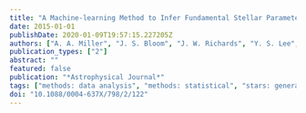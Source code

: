 ```yaml
---
title: "A Machine-learning Method to Infer Fundamental Stellar Parameters from Photometric Light Curves"
date: 2015-01-01
publishDate: 2020-01-09T19:57:15.227205Z
authors: ["A. A. Miller", "J. S. Bloom", "J. W. Richards", "Y. S. Lee", "D. L. Starr", "N. R. Butler", "S. Tokarz", "N. Smith", "J. A. Eisner"]
publication_types: ["2"]
abstract: ""
featured: false
publication: "*Astrophysical Journal*"
tags: ["methods: data analysis", "methods: statistical", "stars: general", "stars: statistics", "stars: variables: general", "surveys", "Astrophysics - Solar and Stellar Astrophysics", "Astrophysics - Instrumentation and Methods for Astrophysics"]
doi: "10.1088/0004-637X/798/2/122"
---
```


